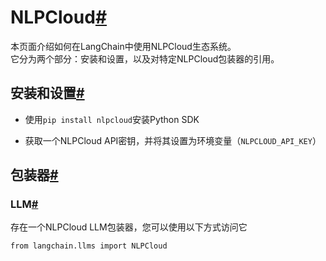 

NLPCloud[#](#nlpcloud "此标题的永久链接")
=================================

本页面介绍如何在LangChain中使用NLPCloud生态系统。  
它分为两个部分：安装和设置，以及对特定NLPCloud包装器的引用。

安装和设置[#](#installation-and-setup "此标题的永久链接")
--------------------------------------------

* 使用`pip install nlpcloud`安装Python SDK

* 获取一个NLPCloud API密钥，并将其设置为环境变量（`NLPCLOUD_API_KEY`）

包装器[#](#wrappers "此标题的永久链接")
----------------------------

### LLM[#](#llm "此标题的永久链接")

存在一个NLPCloud LLM包装器，您可以使用以下方式访问它

```
from langchain.llms import NLPCloud

```

